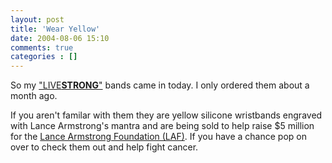 ```yaml
---
layout: post
title: 'Wear Yellow'
date: 2004-08-06 15:10
comments: true
categories : []
---  
```


So my <a target="new" href="http://www.wearyellow.com">"LIVE<b>STRONG</b>"</a> bands came in today. I only ordered them about a month ago.

If you aren't familar with them they are yellow silicone wristbands engraved with Lance Armstrong's mantra and are being sold to help raise $5 million for the <a target="new" href="http://www.laf.org">Lance Armstrong Foundation (LAF)</a>. If you have a chance pop on over to check them out and help fight cancer.


